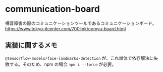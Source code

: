 # communication-board

構音障害の際のコミュニケーションツールであるコミュニケーションボード。
https://www.tokyo-itcenter.com/700link/comyu-board.html

## 実装に関するメモ

`@tensorflow-models/face-landmarks-detection` が、これ単体で依存解決に失敗する。そのため、npm の場合 `npm i --force` が必要。

